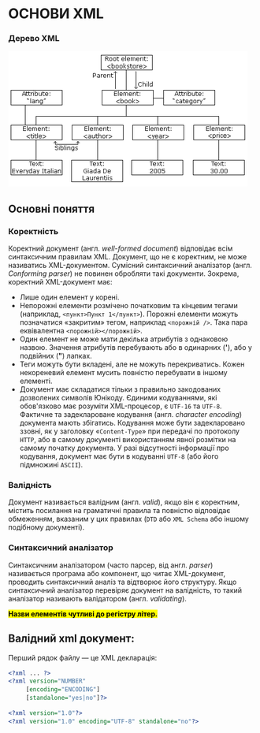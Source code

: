 # ОСНОВИ XML

### Дерево XML
![XML Tree Structure](../img/nodetree.gif)

## Основні поняття
### Коректність

Коректний документ (англ. _well-formed document_) відповідає всім синтаксичним правилам XML. Документ, що не є коректним, не може називатись XML-документом. Сумісний синтаксичний аналізатор (англ. _Conforming parser_) не повинен обробляти такі документи. Зокрема, коректний XML-документ має:

* Лише один елемент у корені.
* Непорожні елементи розмічено початковим та кінцевим тегами (наприклад, `<пункт>Пункт 1</пункт>`). Порожні елементи можуть позначатися «закритим» тегом, наприклад `<порожній />`. Така пара еквівалентна `<порожній></порожній>`.
* Один елемент не може мати декілька атрибутів з однаковою назвою. Значення атрибутів перебувають або в одинарних (**'**), або у подвійних (**"**) лапках.
* Теги можуть бути вкладені, але не можуть перекриватись. Кожен некореневий елемент мусить повністю перебувати в іншому елементі.
* Документ має складатися тільки з правильно закодованих дозволених символів Юнікоду. Єдиними кодуваннями, які обов'язково має розуміти XML-процесор, є `UTF-16` та `UTF-8`. Фактичне та задеклароване кодування (англ. _character encoding_) документа мають збігатись. Кодування може бути задекларовано ззовні, як у заголовку «`Content-Type`» при передачі по протоколу `HTTP`, або в самому документі використанням явної розмітки на самому початку документа. У разі відсутності інформації про кодування, документ має бути в кодуванні `UTF-8` (або його підмножині `ASCII`).

### Валідність

Документ називається валідним (англ. _valid_), якщо він є коректним, містить посилання на граматичні правила та повністю відповідає обмеженням, вказаним у цих правилах (`DTD` або `XML Schema` або іншому подібному документі).

### Синтаксичний аналізатор

Синтаксичним аналізатором (часто парсер, від англ. _parser_) називається програма або компонент, що читає XML-документ, проводить синтаксичний аналіз та відтворює його структуру. Якщо синтаксичний аналізатор перевіряє документ на валідність, то такий аналізатор називають валідатором (англ. _validating_).

<mark><strong>Назви елементів чутливі до регістру літер.</strong></mark>

## Валідний xml документ:

Перший рядок файлу — це XML декларація:

```xml
<?xml ... ?>
<?xml version="NUMBER"
     [encoding="ENCODING"]
     [standalone="yes|no"]?>
```

```xml
<?xml version="1.0"?>
<?xml version="1.0" encoding="UTF-8" standalone="no"?>
```